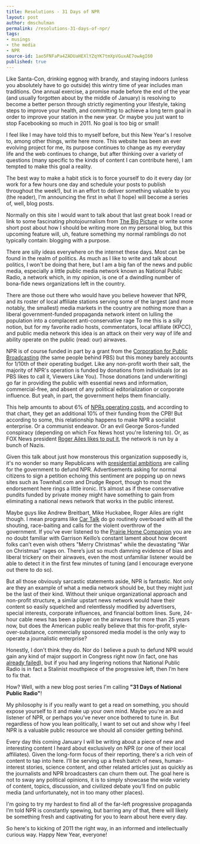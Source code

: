 ```yaml
---
title: Resolutions - 31 Days of NPR
layout: post
author: dmschulman
permalink: /resolutions-31-days-of-npr/
tags:
- musings
- the media
- NPR
source-id: 1ao5FNFaPa4ZADUaHEXlYZqYK7tmXpVGuxAE7owAgI60
published: true
---
```

Like Santa-Con, drinking eggnog with brandy, and staying indoors (unless you absolutely have to go outside) this wintry time of year includes man traditions. One annual exercise, a promise made before the end of the year (and usually forgotten about by the middle of January) is resolving to become a better person through strictly regimenting your lifestyle, taking steps to improve your health, and committing to achieve a long term goal in order to improve your station in the new year. Or maybe you just want to stop Facebooking so much in 2011. No goal is too big or small!

I feel like I may have told this to myself before, but this New Year's I resolve to, among other things, write here more. This website has been an ever evolving project for me, its purpose continues to change as my everyday life and the web continues to change, but after thinking over a variety of questions (many specific to the kinds of content I can contribute here), I am tempted to make this goal a reality.

The best way to make a habit stick is to force yourself to do it every day (or work for a few hours one day and schedule your posts to publish throughout the week!), but in an effort to deliver something valuable to you (the reader), I'm announcing the first in what (I hope) will become a series of, well, blog posts.

Normally on this site I would want to talk about that last great book I read or link to some fascinating photojournalism from [The Big Picture](https://www.boston.com/bigpicture/) or write some short post about how I should be writing more on my personal blog, but this upcoming feature will, uh, feature something my normal ramblings do not typically contain: blogging with a purpose.

There are silly ideas everywhere on the internet these days. Most can be found in the realm of politics. As much as I like to write and talk about politics, I won't be doing that here, but I am a big fan of the news and public media, especially a little public media network known as National Public Radio, a network which, in my opinion, is one of a dwindling number of bona-fide news organizations left in the country.

There are those out there who would have you believe however that NPR, and its roster of local affiliate stations serving some of the largest (and more notably, the smallest) media markets in the country are nothing more than a liberal government-funded propaganda network intent on lulling the population into a complacent anti-conservative rage To me this is a silly notion, but for my favorite radio hosts, commentators, local affiliate (KPCC), and public media network this idea is an attack on their very way of life and ability operate on the public (read: our) airwaves.

NPR is of course funded in part by a grant from the [Corporation for Public Broadcasting](https://en.wikipedia.org/wiki/Corporation_for_Public_Broadcasting) (the same people behind PBS) but this money barely accounts for 1/10th of their operating budget. Like any non-profit worth their salt, the majority of NPR's operation is funded by donations from individuals (or as PBS likes to call it, Viewers Like You). Those donations (and underwriting) go far in providing the public with essential news and information, commercial-free, and absent of any political editorialization or corporate influence. But yeah, in part, the government helps them financially.

This help amounts to about 6% of [NPRs operating costs](https://www.npr.org/about-npr/178660742/public-radio-finances), and according to that chart, they get an additional 10% of their funding from the CPB! But according to some, this relationship happens to make NPR a socialist enterprise. Or a communist endeavor. Or an evil George Soros-funded conspiracy (depending on which Fox News host you're listening to). Or, as FOX News president [Roger Ailes likes to put it](https://www.thedailybeast.com/blogs-and-stories/2010-11-17/fox-news-chief-roger-ailes-blasts-national-public-radio-brass-as-nazis/), the network is run by a bunch of Nazis.

Given this talk about just how monsterous this organization supposedly is, it's no wonder so many Republicans with [presidential ambitions](https://voices.washingtonpost.com/44/2010/10/mike-huckabee-defund-npr-over.html) are calling for the government to defund NPR. Advertisements asking for normal citizens to sign a petition echoing this sentiment are popping up on news sites such as Townhall.com and Drudge Report, though to most the endorsement here rings a little ironic. It’s almost as if these conservative pundits funded by private money might have something to gain from eliminating a national news network that works in the public interest.

Maybe guys like Andrew Breitbart, Mike Huckabee, Roger Ailes are right though. I mean programs like [Car Talk](https://www.cartalk.com/) do go routinely overboard with all the shouting, race-baiting and calls for the violent overthrow of the government. If you've ever listened to the [Prairie Home Companion](https://prairiehome.publicradio.org/) you are no doubt familiar with Garrison Keillo’s constant lament about how decent folks can’t even wish others "Merry Christmas" while the devastating “War on Christmas” rages on. There’s just so much damning evidence of bias and liberal trickery on their airwaves, even the most unfamiliar listener would be able to detect it in the first few minutes of tuning (and I encourage everyone out there to do so).

But all those obviously sarcastic statements aside, NPR is fantastic. Not only are they an example of what a media network should be, but they might just be the last of their kind. Without their unique organizational approach and non-profit structure, a similar upstart news network would have their content so easily squelched and relentlessly modified by advertisers, special interests, corporate influences, and financial bottom lines. Sure, 24-hour cable news has been a player on the airwaves for more than 25 years now, but does the American public really believe that this for-profit, style-over-substance, commercially sponsored media model is the only way to operate a journalistic enterprise?

Honestly, I don't think they do. Nor do I believe a push to defund NPR would gain any kind of major support in Congress right now (in fact, one has [already failed](https://thecaucus.blogs.nytimes.com/2010/11/18/move-to-cut-npr-funding-defeated-in-house/)), but if you had any lingering notions that National Public Radio is in fact a Stalinist mouthpiece of the progressive left, then I’m here to fix that.

How? Well, with a new blog post series I'm calling **"31 Days of National Public Radio"**!

My philosophy is if you really want to get a read on something, you should expose yourself to it and make up your own mind. Maybe you're an avid listener of NPR, or perhaps you’ve never once bothered to tune in. But regardless of how you lean politically, I want to set out and show why I feel NPR is a valuable public resource we should all consider getting behind.

Every day this coming January I will be writing about a piece of new and interesting content I heard about exclusively on NPR (or one of their local affiliates). Given the long-form focus of their reporting, there's a rich vein of content to tap into here. I’ll be serving up a fresh batch of news, human-interest stories, science content, and other related articles just as quickly as the journalists and NPR broadcasters can churn them out. The goal here is not to sway any political opinions, it is to simply showcase the wide variety of content, topics, discussion, and civilized debate you’ll find on public media (and unfortunately, not in too many other places).

I'm going to try my hardest to find all of the far-left progressive propaganda I’m told NPR is constantly spewing, but barring any of that, there will likely be something fresh and captivating for you to learn about here every day.

So here's to kicking of 2011 the right way, in an informed and intellectually curious way. Happy New Year, everyone!

